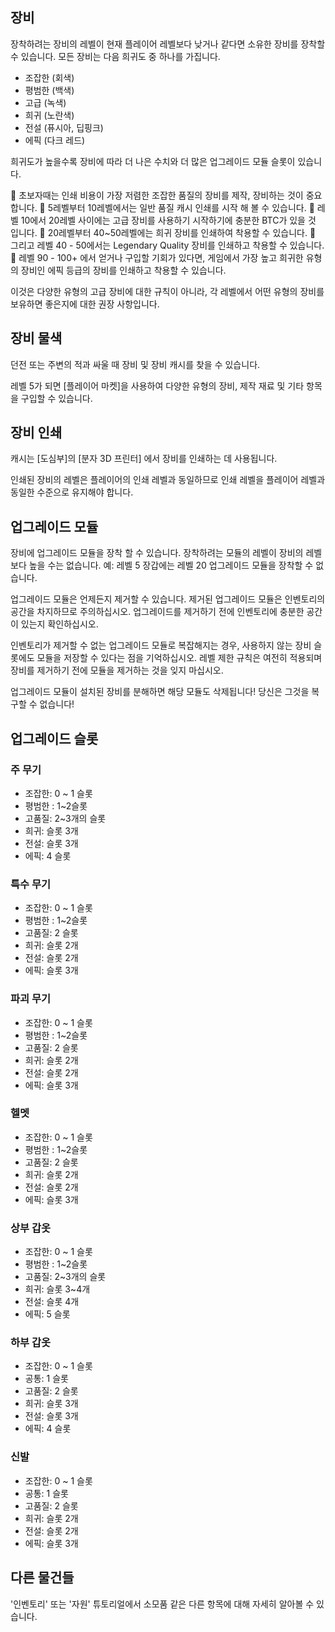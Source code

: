 ## 장비

장착하려는 장비의 레벨이 현재 플레이어 레벨보다 낮거나 같다면 소유한 장비를 장착할 수 있습니다.
모든 장비는 다음 희귀도 중 하나를 가집니다.

- 조잡한 (회색)
- 평범한 (백색)
- 고급 (녹색)
- 희귀 (노란색)
- 전설 (퓨시아, 딥핑크)
- 에픽 (다크 레드)

희귀도가 높을수록 장비에 따라 더 나은 수치와 더 많은 업그레이드 모듈 슬롯이 있습니다.

🔹 초보자때는 인쇄 비용이 가장 저렴한 조잡한 품질의 장비를 제작, 장비하는 것이 중요합니다.
🔹 5레벨부터 10레벨에서는 일반 품질 캐시 인쇄를 시작 해 볼 수 있습니다.
🔹 레벨 10에서 20레벨 사이에는 고급 장비를 사용하기 시작하기에 충분한 BTC가 있을 것 입니다.
🔹 20레벨부터 40~50레벨에는 희귀 장비를 인쇄하여 착용할 수 있습니다.
🔹 그리고 레벨 40 - 50에서는 Legendary Quality 장비를 인쇄하고 착용할 수 있습니다.
🔹 레벨 90 - 100+ 에서 얻거나 구입할 기회가 있다면, 게임에서 가장 높고 희귀한 유형의 장비인 에픽 등급의 장비를 인쇄하고 착용할 수 있습니다.

이것은 다양한 유형의 고급 장비에 대한 규칙이 아니라, 각 레벨에서 어떤 유형의 장비를 보유하면 좋은지에 대한 권장 사항입니다.

## 장비 물색

던전 또는 주변의 적과 싸울 때 장비 및 장비 캐시를 찾을 수 있습니다.

레벨 5가 되면 [플레이어 마켓]을 사용하여 다양한 유형의 장비, 제작 재료 및 기타 항목을 구입할 수 있습니다.

## 장비 인쇄

캐시는 [도심부]의 [분자 3D 프린터] 에서 장비를 인쇄하는 데 사용됩니다.

인쇄된 장비의 레벨은 플레이어의 인쇄 레벨과 동일하므로 인쇄 레벨을 플레이어 레벨과 동일한 수준으로 유지해야 합니다.

## 업그레이드 모듈

장비에 업그레이드 모듈을 장착 할 수 있습니다. 장착하려는 모듈의 레벨이 장비의 레벨보다 높을 수는 없습니다.
예: 레벨 5 장갑에는 레벨 20 업그레이드 모듈을 장착할 수 없습니다.

업그레이드 모듈은 언제든지 제거할 수 있습니다.
제거된 업그레이드 모듈은 인벤토리의 공간을 차지하므로 주의하십시오.
업그레이드를 제거하기 전에 인벤토리에 충분한 공간이 있는지 확인하십시오.

인벤토리가 제거할 수 없는 업그레이드 모듈로 복잡해지는 경우, 사용하지 않는 장비 슬롯에도 모듈을 저장할 수 있다는 점을 기억하십시오.
레벨 제한 규칙은 여전히 ​​적용되며 장비를 제거하기 전에 모듈을 제거하는 것을 잊지 마십시오.

업그레이드 모듈이 설치된 장비를 분해하면 해당 모듈도 삭제됩니다!
당신은 그것을 복구할 수 없습니다!

## 업그레이드 슬롯

### 주 무기

- 조잡한: 0 ~ 1 슬롯
- 평범한 : 1~2슬롯
- 고품질: 2~3개의 슬롯
- 희귀: 슬롯 3개
- 전설: 슬롯 3개
- 에픽: 4 슬롯

### 특수 무기

- 조잡한: 0 ~ 1 슬롯
- 평범한 : 1~2슬롯
- 고품질: 2 슬롯
- 희귀: 슬롯 2개
- 전설: 슬롯 2개
- 에픽: 슬롯 3개

### 파괴 무기

- 조잡한: 0 ~ 1 슬롯
- 평범한 : 1~2슬롯
- 고품질: 2 슬롯
- 희귀: 슬롯 2개
- 전설: 슬롯 2개
- 에픽: 슬롯 3개

### 헬멧

- 조잡한: 0 ~ 1 슬롯
- 평범한 : 1~2슬롯
- 고품질: 2 슬롯
- 희귀: 슬롯 2개
- 전설: 슬롯 2개
- 에픽: 슬롯 3개

### 상부 갑옷

- 조잡한: 0 ~ 1 슬롯
- 평범한 : 1~2슬롯
- 고품질: 2~3개의 슬롯
- 희귀: 슬롯 3~4개
- 전설: 슬롯 4개
- 에픽: 5 슬롯

### 하부 갑옷

- 조잡한: 0 ~ 1 슬롯
- 공통: 1 슬롯
- 고품질: 2 슬롯
- 희귀: 슬롯 3개
- 전설: 슬롯 3개
- 에픽: 4 슬롯

### 신발

- 조잡한: 0 ~ 1 슬롯
- 공통: 1 슬롯
- 고품질: 2 슬롯
- 희귀: 슬롯 2개
- 전설: 슬롯 2개
- 에픽: 슬롯 3개

## 다른 물건들

'인벤토리' 또는 '자원' 튜토리얼에서 소모품 같은 다른 항목에 대해 자세히 알아볼 수 있습니다.
